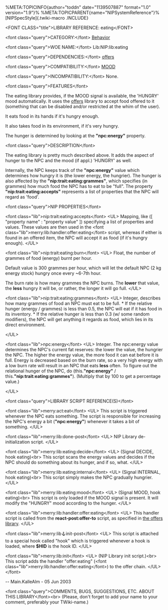 %META:TOPICINFO{author=\"toddn\" date=\"1139507887\" format=\"1.0\"
version=\"1.9\"}% %META:TOPICPARENT{name=\"NIPSystemReference\"}%
[NIPSpecStyle]{.twiki-macro .INCLUDE}

\<FONT CLASS=\"title\"\>LIBRARY REFERENCE: eating\</FONT\>

\<font class=\"query\"\>CATEGORY:\</font\>
[Behavior](NIPCategoryBehavior)

\<font class=\"query\"\>WOE NAME:\</font\> Lib:NIP:lib:eating

\<font class=\"query\"\>DEPENDENCIES:\</font\> [offers](NIPLibRefOffers)

\<font class=\"query\"\>COMPATIBILITY:\</font\> [MOOD](NIPHookRefMood)

\<font class=\"query\"\>INCOMPATIBILITY:\</font\> None.

\<font class=\"query\"\>FEATURES\</font\>

The eating library provides, if the MOOD signal is available, the
\'HUNGRY\' mood automatically. It uses the [offers](NIPLibRefOffers)
library to accept food offered to it (something that can be disabled
and/or restricted at the whim of the user).

It eats food in its hands if it\'s hungry enough.

It also takes food in its environment, if it\'s very hungry.

The hunger is determined by looking at the **\"npc:energy\"** property.

\<font class=\"query\"\>DESCRIPTION\</font\>

The eating library is pretty much described above. It adds the aspect of
hunger to the NPC and the mood (if appl.) \'HUNGRY\' as well.

Internally, the NPC keeps track of the **\"npc:energy\"** value which
determines how hungry it is (the lower energy, the hungrier). The hunger
is also affected by the **\"nip:trait:eating:grammes\"**, which
specifies (in grammes) how much food the NPC has to eat to be \"full\".
The property **\"nip:trait:eating:accepts\"** represents a list of
properties that the NPC will regard as \'food\'.

\<font class=\"query\"\>NIP PROPERTIES\</font\>

\<font class=\"lib\"\>nip:trait:eating:accepts\</font\> \<UL\> Mapping,
like (\[ \"property name\" : \"property value\" \]) specifying a list of
properties and values. These values are then used in the \<font
class=\"lib\"\>merry:lib:handler:offer:eating\</font\> script, whereas
if either is found in an offered item, the NPC will accept it as food
(if it\'s hungry enough). \</UL\>

\<font class=\"lib\"\>nip:trait:eating:burn\</font\> \<UL\> Float, the
number of grammes of food (energy) burnt per hour.

Default value is 300 grammes per hour, which will let the default NPC (2
kg energy stock) hungry once every \~6-7th hour.

The burn rate is how many grammes the NPC burns. The **lower** that
value, the **less** hungry it will be, or rather, the longer it will go
full. \</UL\>

\<font class=\"lib\"\>nip:trait:eating:grammes\</font\> \<UL\> Integer,
describes how many grammes of food an NPC must eat to be full. \* If the
relative hunger (energy / grammes) is less than 0.5, the NPC will eat if
it has food in its inventory. \* If the relative hunger is less than 0.3
(w/ some random modifiers), the NPC will get anything it regards as
food, which lies in its direct environment.

\</UL\>

\<font class=\"lib\"\>npc:energy\</font\> \<UL\> Integer. The npc:energy
value determines the NPC\'s current fat reserves: the lower the value,
the hungrier the NPC. The higher the energy value, the more food it can
eat before it is full. Energy is decreased based on the burn rate, so a
very high energy with a low burn rate will result in an NPC that eats
**less** often. To figure out the relational hunger of the NPC, do
(this.**\"npc:energy\"** / this.**\"nip:trait:eating:grammes\"**).
(Multiply that by 100 to get a percentage value.)

\</UL\>

\<font class=\"query\"\>LIBRARY SCRIPT REFERENCE(S)\</font\>

\<font class=\"lib\"\>merry:act:eat\</font\> \<UL\> This script is
triggered whenever the NPC eats something. The script is responsible for
increasing the NPC\'s energy a bit (**\"npc:energy\"**) whenever it
takes a bit of something. \</UL\>

\<font class=\"lib\"\>merry:lib:done-post\</font\> \<UL\> NIP Library
de-initialization script. \</UL\>

\<font class=\"lib\"\>merry:lib:eating:decide\</font\> \<UL\> (Signal
DECIDE, hook eating)\<br\> This script scans the energy values and
decides if the NPC should do something about its hunger, and if so,
what. \</UL\>

\<font class=\"lib\"\>merry:lib:eating:internal\</font\> \<UL\> (Signal
INTERNAL, hook eating)\<br\> This script simply makes the NPC gradually
hungrier. \</UL\>

\<font class=\"lib\"\>merry:lib:eating:mood\</font\> \<UL\> (Signal
MOOD, hook eating)\<br\> This script is only loaded if the MOOD signal
is present. It will modify the \"HUNGRY\" mood according to the hunger.
\</UL\>

\<font class=\"lib\"\>merry:lib:handler:offer:eating\</font\> \<UL\>
This handler script is called from the **react-post:offer-to** script,
as specified in [the offers library](NIPLibRefOffers). \</UL\>

\<font class=\"lib\"\>merry:lib:hook:init-post\</font\> \<UL\> This
script is attached to a special hook called \"hook\" which is triggered
whenever a hook is loaded, where **\$HID** is the hook ID. \</UL\>

\<font class=\"lib\"\>merry:lib:init\</font\> \<UL\> (NIP Library init
script.)\<br\> This script adds the handler \"offer:eating\" (\<font
class=\"lib\"\>merry:lib:handler:offer:eating\</font\>) to the offer
chain. \</UL\> \</font\>

\-- Main.KalleAlm - 05 Jun 2003

\<font class=\"query\"\>COMMENTS, BUGS, SUGGESTIONS, ETC. ABOUT THIS
LIBRARY\</font\>\<br\> (Please, don\'t forget to add your name to your
comment, preferably your TWiki-name.)
